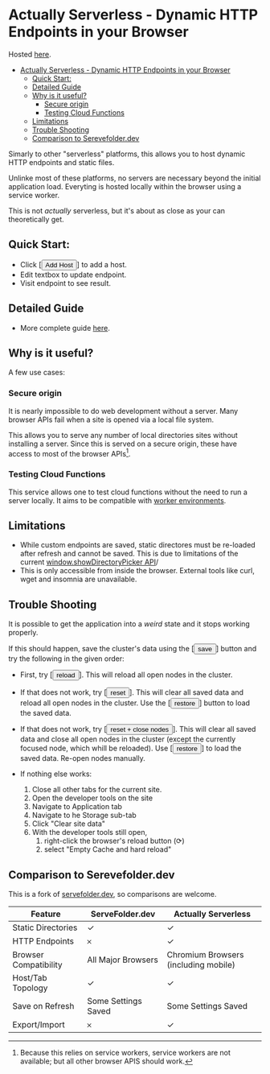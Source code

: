 # Actually Serverless - Dynamic HTTP Endpoints in your Browser

Hosted <a href="https://johnhenry.github.io/actually-serverless" target="_blank">here</a>.

- [Actually Serverless - Dynamic HTTP Endpoints in your Browser](#actually-serverless---dynamic-http-endpoints-in-your-browser)
  - [Quick Start:](#quick-start)
  - [Detailed Guide](#detailed-guide)
  - [Why is it useful?](#why-is-it-useful)
    - [Secure origin](#secure-origin)
    - [Testing Cloud Functions](#testing-cloud-functions)
  - [Limitations](#limitations)
  - [Trouble Shooting](#trouble-shooting)
  - [Comparison to Serevefolder.dev](#comparison-to-serevefolderdev)

Simarly to other "serverless" platforms, this allows you to host dynamic HTTP endpoints and static files.

Unlinke most of these platforms, no servers are necessary beyond the initial application load.
Everyting is hosted locally within the browser using a service worker.

This is not _actually_ serverless, but it's about as close as your can theoretically get.

## Quick Start:

- Click [<button>Add Host</button>] to add a host.
- Edit textbox to update endpoint.
- Visit endpoint to see result.

## Detailed Guide

- More complete guide [here](./USAGE.md).

## Why is it useful?

A few use cases:

### Secure origin

It is nearly impossible to do web development without a server.
Many browser APIs fail when a site is opened via a local file system.

This allows you to serve any number of local directories sites without installing a server.
Since this is served on a secure origin, these have access to most of the browser APIs[^1].

[^1]: Because this relies on service workers, service workers are not available; but all other browser APIS should work.

### Testing Cloud Functions

This service allows one to test cloud functions without the need to run a server locally. It aims to be compatible with [worker environments](https://workers.js.org/).

## Limitations

- While custom endpoints are saved, static directores must be re-loaded after refresh and cannot be saved. This is due to limitations of the current [window.showDirectoryPicker API](https://developer.mozilla.org/en-US/docs/Web/API/Window/showDirectoryPicker)/
- This is only accessible from inside the browser. External tools like curl, wget and insomnia are unavailable.

## Trouble Shooting

It is possible to get the application into a _weird_ state and it stops working properly.

If this should happen, save the cluster's data using the [<button>save</button>] button and try the following in the given order:

- First, try [<button>reload</button>]. This will reload all open nodes in the cluster.

- If that does not work, try [<button>reset</button>]. This will clear all saved data and reload all open nodes in the cluster. Use the [<button>restore</button>] button to load the saved data.

- If that does not work, try [<button>reset + close nodes</button>]. This will clear all saved data and close all open nodes in the cluster (except the currently focused node, which whill be reloaded). Use [<button>restore</button>] to load the saved data. Re-open nodes manually.

- If nothing else works:
  1. Close all other tabs for the current site.
  2. Open the developer tools on the site
  3. Navigate to Application tab
  4. Navigate to he Storage sub-tab
  5. Click "Clear site data"
  6. With the developer tools still open,
     1. right-click the browser's reload button (⟳)
     2. select "Empty Cache and hard reload"

## Comparison to Serevefolder.dev

This is a fork of <a href="https://github.com/AshleyScirra/servefolder.dev" target="_blank" >servefolder.dev</a>, so comparisons are welcome.

| Feature               | ServeFolder.dev     | Actually Serverless                  |
| --------------------- | ------------------- | ------------------------------------ |
| Static Directories    | ✓                   | ✓                                    |
| HTTP Endpoints        | 𐄂                   | ✓                                    |
| Browser Compatibility | All Major Browsers  | Chromium Browsers (including mobile) |
| Host/Tab Topology     | ✓                   | ✓                                    |
| Save on Refresh       | Some Settings Saved | Some Settings Saved                  |
| Export/Import         | 𐄂                   | ✓                                    |
